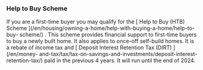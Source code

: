 ###  Help to Buy Scheme

If you are a first-time buyer you may qualify for the [ Help to Buy (HTB)
Scheme ](/en/housing/owning-a-home/help-with-buying-a-home/help-to-buy-
scheme/) . This scheme provides financial support to first-time buyers to buy
a newly built home. It also applies to once-off self-build homes. It is a
rebate of income tax and [ Deposit Interest Retention Tax (DIRT) ](/en/money-
and-tax/tax/tax-on-savings-and-investments/deposit-interest-retention-tax/)
paid in the previous 4 years. It will run until the end of 2024.
